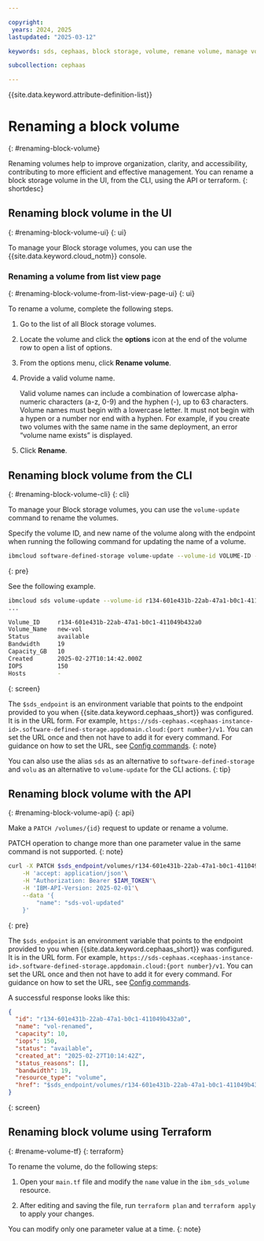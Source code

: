 ```yaml
---

copyright:
 years: 2024, 2025
lastupdated: "2025-03-12"

keywords: sds, cephaas, block storage, volume, remane volume, manage volume, ceph as a service

subcollection: cephaas

---
```


{{site.data.keyword.attribute-definition-list}}

# Renaming a block volume
{: #renaming-block-volume}

Renaming volumes help to improve organization, clarity, and accessibility, contributing to more efficient and effective management. You can rename a block storage volume in the UI, from the CLI, using the API or terraform.
{: shortdesc}

## Renaming block volume in the UI
{: #renaming-block-volume-ui}
{: ui}

To manage your Block storage volumes, you can use the {{site.data.keyword.cloud_notm}} console.

### Renaming a volume from list view page
{: #renaming-block-volume-from-list-view-page-ui}
{: ui}

To rename a volume, complete the following steps.

1. Go to the list of all Block storage volumes.

2. Locate the volume and click the **options** icon at the end of the volume row to open a list of options.

3. From the options menu, click **Rename volume**.

4. Provide a valid volume name.

    Valid volume names can include a combination of lowercase alpha-numeric characters (a-z, 0-9) and the hyphen (-), up to 63 characters. Volume names must begin with a lowercase letter. It must not begin with a hypen or a number nor end with a hyphen. For example, if you create two volumes with the same name in the same deployment, an error <q>volume name exists</q> is displayed.

5. Click **Rename**.




## Renaming block volume from the CLI
{: #renaming-block-volume-cli}
{: cli}

To manage your Block storage volumes, you can use the `volume-update` command to rename the volumes.

Specify the volume ID, and new name of the volume along with the endpoint when running the following command for updating the name of a volume.

```sh
ibmcloud software-defined-storage volume-update --volume-id VOLUME-ID --name NAME --url string
```
{: pre}

See the following example.

```bash
ibmcloud sds volume-update --volume-id r134-601e431b-22ab-47a1-b0c1-411049b432a0 --name new-vol --url $sds_endpoint
...

Volume_ID     r134-601e431b-22ab-47a1-b0c1-411049b432a0
Volume_Name   new-vol
Status        available
Bandwidth     19
Capacity_GB   10
Created       2025-02-27T10:14:42.000Z
IOPS          150
Hosts         -
```
{: screen}

The `$sds_endpoint` is an environment variable that points to the endpoint provided to you when {{site.data.keyword.cephaas_short}} was configured. It is in the URL form. For example, `https://sds-cephaas.<cephaas-instance-id>.software-defined-storage.appdomain.cloud:{port number}/v1`. You can set the URL once and then not have to add it for every command. For guidance on how to set the URL, see [Config commands](/docs/cephaas?topic=cephaas-ic-sds-cli-reference&interface=cli#ic-config-commands).
{: note}


You can also use the alias `sds` as an alternative to `software-defined-storage` and `volu` as an alternative to `volume-update` for the CLI actions.
{: tip}


## Renaming block volume with the API
{: #renaming-block-volume-api}
{: api}

Make a `PATCH /volumes/{id}` request to update or rename a volume.


PATCH operation to change more than one parameter value in the same command is not supported.
{: note}

```sh
curl -X PATCH $sds_endpoint/volumes/r134-601e431b-22ab-47a1-b0c1-411049b432a0\
    -H 'accept: application/json'\
    -H "Authorization: Bearer $IAM_TOKEN"\
    -H 'IBM-API-Version: 2025-02-01'\
    --data '{
        "name": "sds-vol-updated"
    }'
```
{: pre}

The `$sds_endpoint` is an environment variable that points to the endpoint provided to you when {{site.data.keyword.cephaas_short}} was configured. It is in the URL form. For example, `https://sds-cephaas.<cephaas-instance-id>.software-defined-storage.appdomain.cloud:{port number}/v1`. You can set the URL once and then not have to add it for every command. For guidance on how to set the URL, see [Config commands](/docs/cephaas?topic=cephaas-ic-sds-cli-reference&interface=cli#ic-config-commands).

A successful response looks like this:

```json
{
  "id": "r134-601e431b-22ab-47a1-b0c1-411049b432a0",
  "name": "vol-renamed",
  "capacity": 10,
  "iops": 150,
  "status": "available",
  "created_at": "2025-02-27T10:14:42Z",
  "status_reasons": [],
  "bandwidth": 19,
  "resource_type": "volume",
  "href": "$sds_endpoint/volumes/r134-601e431b-22ab-47a1-b0c1-411049b432a0"
}
```
{: screen}


## Renaming block volume using Terraform
{: #rename-volume-tf}
{: terraform}

To rename the volume, do the following steps:

1. Open your `main.tf` file and modify the `name` value in the `ibm_sds_volume` resource.

2. After editing and saving the file, run `terraform plan` and `terraform apply` to apply your changes.

You can modify only one parameter value at a time.
{: note}
